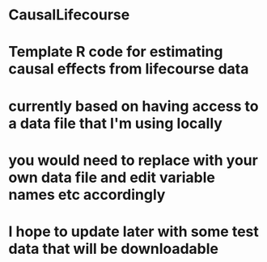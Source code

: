 # CausalLifecourse
# Template R code for estimating causal effects from lifecourse data

# currently based on having access to a data file that I'm using locally
# you would need to replace with your own data file and edit variable names etc accordingly
# I hope to update later with some test data that will be downloadable

